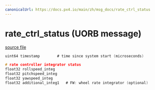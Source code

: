 ```yaml
---
canonicalUrl: https://docs.px4.io/main/zh/msg_docs/rate_ctrl_status
---
```


# rate_ctrl_status (UORB message)



[source file](https://github.com/PX4/PX4-Autopilot/blob/release/1.13/msg/rate_ctrl_status.msg)

```c
uint64 timestamp        # time since system start (microseconds)

# rate controller integrator status
float32 rollspeed_integ
float32 pitchspeed_integ
float32 yawspeed_integ
float32 additional_integ1   # FW: wheel rate integrator (optional)

```
